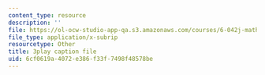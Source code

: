 ```yaml
---
content_type: resource
description: ''
file: https://ol-ocw-studio-app-qa.s3.amazonaws.com/courses/6-042j-mathematics-for-computer-science-spring-2015/6cf0619a4072e386f33f7498f48578be_4dj1ogUwTEM.srt
file_type: application/x-subrip
resourcetype: Other
title: 3play caption file
uid: 6cf0619a-4072-e386-f33f-7498f48578be
---
```

